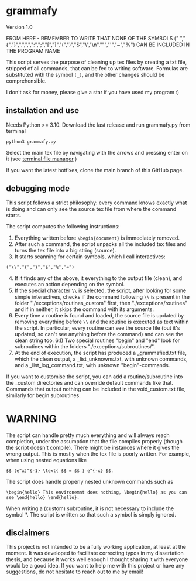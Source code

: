 # grammafy

Version 1.0

FROM HERE - REMEMBER TO WRITE THAT NONE OF THE SYMBOLS (" ","{","}",".",",",":",";","[","]","(",")","$","\\","\n","\"","'","~","%") CAN BE INCLUDED IN THE PROGRAM NAME

This script serves the purpose of cleaning up tex files by creating a txt file, stripped of all commands, that can be fed to writing software. Formulas are substituted with the symbol `[_]`, and the other changes should be comprehensible.

I don't ask for money, please give a star if you have used my program :)

## installation and use

Needs Python >= 3.10. Download the last release and run grammafy.py from terminal
```
python3 grammafy.py
```
Select the main tex file by navigating with the arrows and pressing enter on it (see [terminal file manager](https://github.com/ttoommxx/pylePicker) )

If you want the latest hotfixes, clone the main branch of this GitHub page.

## debugging mode

This script follows a strict philosophy: every command knows exactly what is doing and can only see the source tex file from where the command starts.

The script computes the following instructions:
1) Everything written before `\begin{document}` is immediately removed.
2) After such a command, the script unpacks all the included tex files and turns the tex file into a big string (source).
3) It starts scanning for certain symbols, which I call interactives:
```
("\\","{","}","$","%","~")
```
4) If it finds any of the above, it everything to the output file (clean), and executes an action depending on the symbol.
5) If the special character ``\\`` is selected, the script, after looking for some simple interactives, checks if the command following ``\\`` is present in the folder "./exceptions/routines_custom" first, then "./exceptions/routines" and if in neither, it skips the command with its arguments.
6) Every time a routine is found and loaded, the source file is updated by removing everything before ``\\`` and the routine is executed as text within the script. In particular, every routine can see the source file (but it's updated, so can't see anything before the command) and can see the clean string too.
6.1) Two special routines "begin" and "end" look for subroutines within the folders "./exceptions/subroutines/".
7) At the end of execution, the script has produced a _grammafied.txt file, which the clean output, a _list_unknowns.txt, with unknown commands, and a _list_log_command.txt, with unknown "begin"-commands.

If you want to customise the script, you can add a routine/subroutine into the _custom directories and can override default commands like that.
Commands that output nothing can be included in the void_custom.txt file, similarly for begin subroutines.

# WARNING

The script can handle pretty much everything and will always reach completion, under the assumption that the file compiles properly (though the script doesn't compile). There might be instances where it gives the wrong output. This is mostly when the tex file is poorly written. For example, when using nested equations like
```
$$ (e^x)^{-1} \text{ $$ = $$ } e^{-x} $$. 
```
The script does handle properly nested unknown commands such as
```
\begin{hello} This environemnt does nothing, \begin{hello} as you can see \end{hello} \end{hello}.
```
When writing a (custom) subroutine, it is not necessary to include the symbol *. The script is written so that such a symbol is simply ignored.

## disclaimers

This project is not intended to be a fully working application, at least at the moment. It was developed to facilitate correcting typos in my dissertation thesis, and because it works well enough I thought sharing it with everyone would be a good idea. If you want to help me with this project or have any suggestions, do not hesitate to reach out to me by email!
